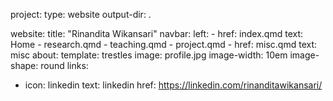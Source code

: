 project:
  type: website
  output-dir: .

website:
  title: "Rinandita Wikansari"
  navbar:
    left:
      - href: index.qmd
        text: Home
      - research.qmd
      - teaching.qmd
      - project.qmd
      - href: misc.qmd
        text: misc
        about:
  template: trestles
  image: profile.jpg
  image-width: 10em
  image-shape: round
  links:
  - icon: linkedin
    text: linkedin
    href: https://linkedin.com/rinanditawikansari/ 
    
